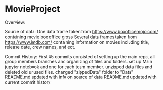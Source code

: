 # MovieProject


Overview:




Source of data:
One data frame taken from https://www.boxofficemojo.com/ containing movie box office gross
Several data frames taken from https://www.imdb.com/ containing information on movies including title, release date, crew names, and ect.  







Commit History:
First 45 commits consisted of setting up the main repo, all group members branches and organizing of files and folders. 
set up Main jupyter notebook and one for each team member. 
unzipped data files and deleted old unused files. 
changed "zippedData" folder to "Data"
README.md updated with info on source of data 
README.md updated with current commit history


